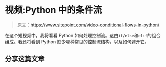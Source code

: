 # 视频:Python 中的条件流

> 原文：<https://www.sitepoint.com/video-conditional-flows-in-python/>

在这个短视频中，我将看看 Python 如何处理控制流。这由`if/else`和`elif`的组合组成。我还将看到 Python 缺少哪种常见的控制流结构，以及如何避开它。

## 分享这篇文章
